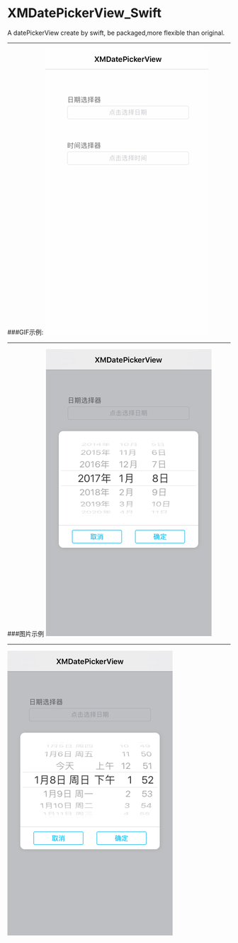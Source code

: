 # XMDatePickerView_Swift
A datePickerView create by swift, be packaged,more flexible than original.


***

###GIF示例:
![image](https://github.com/Mazy-ma/XMDatePickerView_Swift/blob/master/XMDatePickerView/XMDatePickerView/demo.gif)
***

###图片示例
![image](https://github.com/Mazy-ma/XMDatePickerView_Swift/blob/master/XMDatePickerView/XMDatePickerView/%E5%B1%8F%E5%B9%95%E5%BF%AB%E7%85%A7%202017-01-07%20%E4%B8%8B%E5%8D%881.51.35.png)
***
![image](https://github.com/Mazy-ma/XMDatePickerView_Swift/blob/master/XMDatePickerView/XMDatePickerView/%E5%B1%8F%E5%B9%95%E5%BF%AB%E7%85%A7%202017-01-07%20%E4%B8%8B%E5%8D%881.52.06.png)
